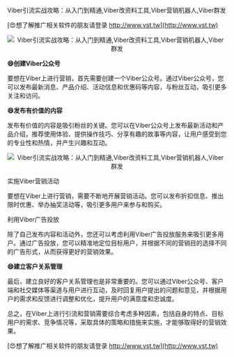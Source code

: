 Viber引流实战攻略：从入门到精通,Viber改资料工具,Viber营销机器人,Viber群发

[😍想了解推广相关软件的朋友请登录 http://www.vst.tw](http://www.vst.tw)

 <center><img src="https://vst.tw/MP4/tuiguang/png/2.png" alt="Viber引流实战攻略：从入门到精通,Viber改资料工具,Viber营销机器人,Viber群发"></center>

**😄创建Viber公众号**

要想在Viber上进行营销，首先需要创建一个Viber公众号。通过Viber公众号，您可以发布最新消息、产品介绍、活动信息和优惠码等内容，与粉丝互动，吸引更多关注和访问。

**😄发布有价值的内容**

发布有价值的内容是吸引粉丝的关键。您可以在Viber公众号上发布最新活动和产品介绍，推荐使用体验、提供操作技巧、分享有趣的故事等内容，让用户感受到您的专业性和热情，并产生兴趣和互动。

 <center><img src="https://vst.tw/MP4/tuiguang/png/5.png" alt="Viber引流实战攻略：从入门到精通,Viber改资料工具,Viber营销机器人,Viber群发"></center>

实施Viber营销活动

要想在Viber上进行营销，需要不断地开展营销活动。您可以发布折扣信息、推出限时优惠、举办抽奖活动等，吸引更多用户来参与和购买。

利用Viber广告投放

除了自己发布内容和活动外，您还可以考虑利用Viber广告投放服务来吸引更多用户。通过广告投放，您可以精准地定位目标用户，并根据不同的营销目的选择不同的广告形式，从而获得更好的营销效果。

**😄建立客户关系管理**

最后，建立良好的客户关系管理也是非常重要的。您可以通过Viber公众号、客户端和社交媒体等渠道与用户进行互动，及时回复用户提出的问题和意见，并根据用户的需求和反馈进行调整和优化，提升用户的满意度和忠诚度。

总之，在Viber上进行引流和营销需要综合考虑多种因素，包括自身的特点、目标用户的需求、竞争情况等，采取具体的策略和措施来实施，才能够取得好的营销效果。

[😍想了解推广相关软件的朋友请登录 http://www.vst.tw](http://www.vst.tw)



